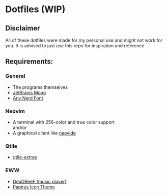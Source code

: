 # Dotfiles (WIP)

## Disclaimer

All of these dotfiles were made for my personal use and might not work for you. It is advised to just use this repo for inspiration and reference

## Requirements:

### General

- The programs themselves  
- [JetBrains Mono](https://github.com/JetBrains/JetBrainsMono)  
- [Any Nerd Font](https://nerdfonts.com/font-downloads)  

### Neovim

- A terminal with 256-color and true color support  
 and/or
- A graphical client like [neovide](Https://github.com/neovide/neovide)

### Qtile  

- [qtile-extras](https://github.com/elParaguayo/qtile-extras)  

### EWW  

- [DeaDBeeF (music player)](github.com/DeaDBeeF-Player/deadbeef)
- [Papirus Icon Theme](https://github.com/PapirusDevelopmentTeam/papirus-icon-theme)
